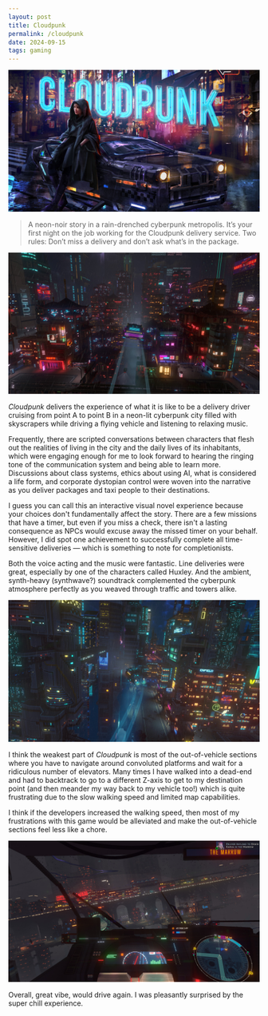 ```yaml
---
layout: post
title: Cloudpunk
permalink: /cloudpunk
date: 2024-09-15
tags: gaming
---
```


![](/images/cloudpunk_title.png)

> A neon-noir story in a rain-drenched cyberpunk metropolis. It’s your first night on the job working for the Cloudpunk delivery service. Two rules: Don’t miss a delivery and don’t ask what’s in the package.

![](/images/cloudpunk_01.png)

*Cloudpunk* delivers the experience of what it is like to be a delivery driver cruising from point A to point B in a neon-lit cyberpunk city filled with skyscrapers while driving a flying vehicle and listening to relaxing music.

Frequently, there are scripted conversations between characters that flesh out the realities of living in the city and the daily lives of its inhabitants, which were engaging enough for me to look forward to hearing the ringing tone of the communication system and being able to learn more. Discussions about class systems, ethics about using AI, what is considered a life form, and corporate dystopian control were woven into the narrative as you deliver packages and taxi people to their destinations.

I guess you can call this an interactive visual novel experience because your choices don't fundamentally affect the story. There are a few missions that have a timer, but even if you miss a check, there isn't a lasting consequence as NPCs would excuse away the missed timer on your behalf. However, I did spot one achievement to successfully complete all time-sensitive deliveries — which is something to note for completionists.

Both the voice acting and the music were fantastic. Line deliveries were great, especially by one of the characters called Huxley. And the ambient, synth-heavy (synthwave?) soundtrack complemented the cyberpunk atmosphere perfectly as you weaved through traffic and towers alike.

![](/images/cloudpunk_02.png)

I think the weakest part of *Cloudpunk* is most of the out-of-vehicle sections where you have to navigate around convoluted platforms and wait for a ridiculous number of elevators. Many times I have walked into a dead-end and had to backtrack to go to a different Z-axis to get to my destination point (and then meander my way back to my vehicle too!) which is quite frustrating due to the slow walking speed and limited map capabilities.

I think if the developers increased the walking speed, then most of my frustrations with this game would be alleviated and make the out-of-vehicle sections feel less like a chore.

![](/images/cloudpunk_03.png)

Overall, great vibe, would drive again. I was pleasantly surprised by the super chill experience.
